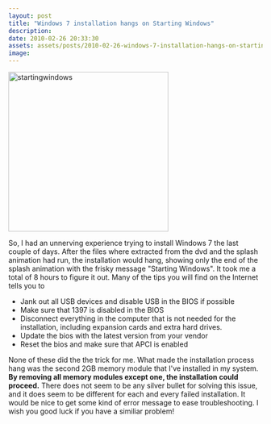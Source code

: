 ```yaml
---
layout: post
title: "Windows 7 installation hangs on Starting Windows"
description:
date: 2010-02-26 20:33:30
assets: assets/posts/2010-02-26-windows-7-installation-hangs-on-starting-windows
image: 
---
```


<p><img class="size-full wp-image-635 alignleft" title="startingwindows" src="http://litemedia.info/media/Default/Mint/startingwindows.jpg" width="317" height="317" /></p>
<p>So, I had an unnerving experience trying to install Windows 7 the last couple of days. After the files where extracted from the dvd and the splash animation had run, the installation would hang, showing only the end of the splash animation with the frisky message "Starting Windows".  It took me a total of 8 hours to figure it out. Many of the tips you will find on the Internet tells you to</p>
<ul>
<li>Jank out all USB devices and disable USB in the BIOS if possible</li>
<li>Make sure that 1397 is disabled in the BIOS</li>
<li>Disconnect everything in the computer that is not needed for the installation, including expansion cards and extra hard drives.</li>
<li>Update the bios with the latest version from your vendor</li>
<li>Reset the bios and make sure that APCI is enabled</li>
</ul>
<p>None of these did the the trick for me. What made the installation process hang was the second 2GB memory module that I've installed in my system. <strong>By removing all memory modules except one, the installation could proceed.</strong> There does not seem to be any silver bullet for solving this issue, and it does seem to be different for each and every failed installation. It would be nice to get some kind of error message to ease troubleshooting.  I wish you good luck if you have a similiar problem!</p>
